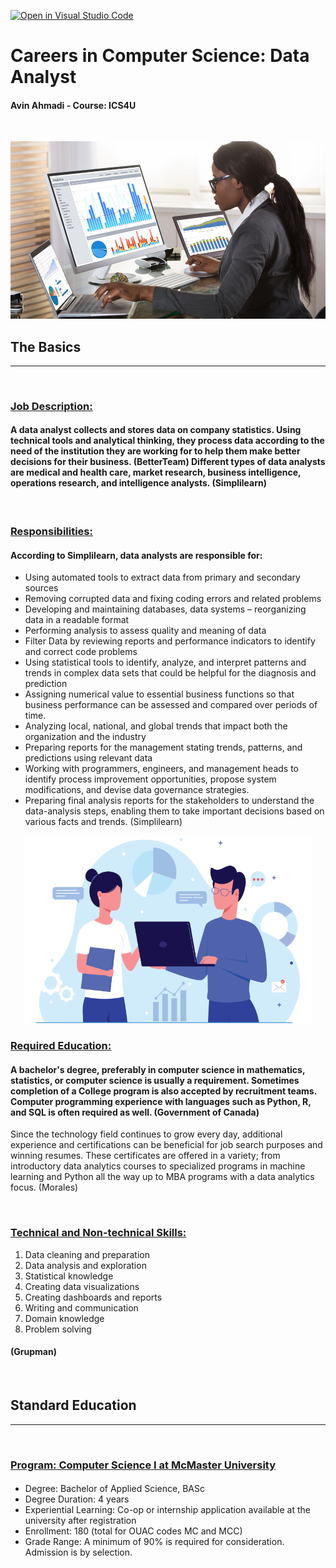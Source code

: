 [![Open in Visual Studio Code](https://classroom.github.com/assets/open-in-vscode-c66648af7eb3fe8bc4f294546bfd86ef473780cde1dea487d3c4ff354943c9ae.svg)](https://classroom.github.com/online_ide?assignment_repo_id=9031019&assignment_repo_type=AssignmentRepo)
# **Careers in Computer Science: Data Analyst**

#### **Avin Ahmadi - Course: ICS4U**
<br>

![Data Scientist at work](data%20analyst.jpg "data scientist at work")

## **The Basics**

*****
<br>

### <u> Job Description: </u>

#### A data analyst collects and stores data on company statistics. Using technical tools and analytical thinking, they process data according to the need of the institution they are working for to help them make better decisions for their business. (BetterTeam) Different types of data analysts are medical and health care, market research, business intelligence, operations research, and intelligence analysts. (Simplilearn)

<br>

### <u> Responsibilities: </u>

#### According to Simplilearn, data analysts are responsible for:
- Using automated tools to extract data from primary and secondary sources
- Removing corrupted data and fixing coding errors and related problems
- Developing and maintaining databases, data systems – reorganizing data in a readable format 
- Performing analysis to assess quality and meaning of data
- Filter Data by reviewing reports and performance indicators to identify and correct code problems
- Using statistical tools to identify, analyze, and interpret patterns and trends in complex data sets that could be helpful for the diagnosis and prediction
- Assigning numerical value to essential business functions so that business performance can be assessed and compared over periods of time.
- Analyzing local, national, and global trends that impact both the organization and the industry
- Preparing reports for the management stating trends, patterns, and predictions using relevant data
- Working with programmers, engineers, and management heads to identify process improvement opportunities, propose system modifications, and devise data governance strategies. 
- Preparing final analysis reports for the stakeholders to understand the data-analysis steps, enabling them to take important decisions based on various facts and trends. 
(Simplilearn)

<p align="center">
  <img width="460" height="300" src="becoming%20a%20data%20analyst.png">
</p>

### <u> Required Education: </u>

#### A bachelor's degree, preferably in computer science in mathematics, statistics, or computer science is usually a requirement. Sometimes completion of a College program is also accepted by recruitment teams. Computer programming experience with languages such as Python, R, and SQL is often required as well. (Government of Canada)
Since the technology field continues to grow every day, additional experience and certifications can be beneficial for job search purposes and winning resumes. These certificates are offered in a variety; from introductory data analytics courses to specialized programs in machine learning and Python all the way up to MBA programs with a data analytics focus. (Morales)

<br>

### <u> Technical and Non-technical Skills: </u>

1. Data cleaning and preparation
2. Data analysis and exploration
3. Statistical knowledge
4. Creating data visualizations
5. Creating dashboards and reports
6. Writing and communication
7. Domain knowledge
8. Problem solving
#### (Grupman)
<br>

## **Standard Education**

*****
<br>

### <u> Program: Computer Science I at McMaster University </U>

####
+ Degree: Bachelor of Applied Science, BASc
+ Degree Duration: 4 years
+ Experiential Learning: Co-op or internship application available at the university after registration
+ Enrollment: 180 (total for OUAC codes MC and MCC)
+ Grade Range: A minimum of 90% is required for consideration. Admission is by selection.
